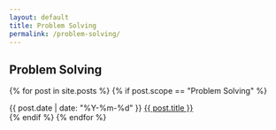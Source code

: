 ```yaml
---
layout: default
title: Problem Solving
permalink: /problem-solving/
---
```


## Problem Solving

{% for post in site.posts %}
  {% if post.scope == "Problem Solving" %}
<article class="post-list">
  <span class="text-monospace" style="font-size: var(--text-xs);">{{ post.date | date: "%Y-%m-%d" }}</span> <span class="post"><a href="{{ post.url }}">{{ post.title }}</a></span>
</article>
  {% endif %}
{% endfor %}
